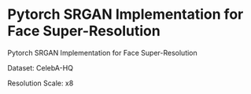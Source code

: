 # Pytorch SRGAN Implementation for Face Super-Resolution
Pytorch SRGAN Implementation for Face Super-Resolution

Dataset: CelebA-HQ


Resolution Scale: x8
